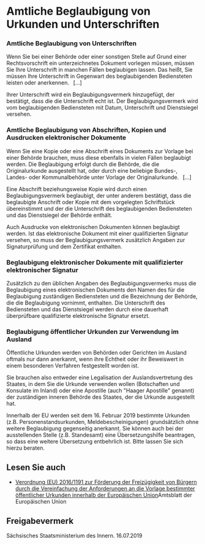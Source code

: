 # Amtliche Beglaubigung von Urkunden und Unterschriften

### Amtliche Beglaubigung von Unterschriften

Wenn Sie bei einer Behörde oder einer sonstigen Stelle auf Grund einer Rechtsvorschrift ein unterzeichnetes Dokument vorlegen müssen, müssen Sie Ihre Unterschrift in manchen Fällen beglaubigen lassen. Das heißt, Sie müssen Ihre Unterschrift in Gegenwart des beglaubigenden Bediensteten leisten oder anerkennen.  [...]

Ihrer Unterschrift wird ein Beglaubigungsvermerk hinzugefügt, der bestätigt, dass die die Unterschrift echt ist. Der Beglaubigungsvermerk wird vom beglaubigenden Bediensteten mit Datum, Unterschrift und Dienstsiegel versehen.

### Amtliche Beglaubigung von Abschriften, Kopien und Ausdrucken elektronischer Dokumente

Wenn Sie eine Kopie oder eine Abschrift eines Dokuments zur Vorlage bei einer Behörde brauchen, muss diese ebenfalls in vielen Fällen beglaubigt werden. Die Beglaubigung erfolgt durch die Behörde, die die Originalurkunde ausgestellt hat, oder durch eine beliebige Bundes-, Landes- oder Kommunalbehörde unter Vorlage der Originalurkunde.  [...]

Eine Abschrift beziehungsweise Kopie wird durch einen Beglaubigungsvermerk beglaubigt, der unter anderem bestätigt, dass die beglaubigte Anschrift oder Kopie mit dem vorgelegten Schriftstück übereinstimmt und der die Unterschrift des beglaubigenden Bediensteten und das Dienstsiegel der Behörde enthält.

Auch Ausdrucke von elektronischen Dokumenten können beglaubigt werden. Ist das elektronische Dokument mit einer qualifizierten Signatur versehen, so muss der Beglaubigungsvermerk zusätzlich Angaben zur Signaturprüfung und dem Zertifikat enthalten.

### Beglaubigung elektronischer Dokumente mit qualifizierter elektronischer Signatur

Zusätzlich zu den üblichen Angaben des Beglaubigungsvermerks muss die Beglaubigung eines elektronischen Dokuments den Namen des für die Beglaubigung zuständigen Bediensteten und die Bezeichnung der Behörde, die die Beglaubigung vornimmt, enthalten. Die Unterschrift des Bediensteten und das Dienstsiegel werden durch eine dauerhaft überprüfbare qualifizierte elektronische Signatur ersetzt.

### Beglaubigung öffentlicher Urkunden zur Verwendung im Ausland

Öffentliche Urkunden werden von Behörden oder Gerichten im Ausland oftmals nur dann anerkannt, wenn ihre Echtheit oder ihr Beweiswert in einem besonderen Verfahren festgestellt worden ist.

Sie brauchen also entweder eine Legalisation der Auslandsvertretung des Staates, in dem Sie die Urkunde verwenden wollen (Botschaften und Konsulate im Inland) oder eine Apostille (auch "Haager Apostille" genannt) der zuständigen inneren Behörde des Staates, der die Urkunde ausgestellt hat.

Innerhalb der EU werden seit dem 16. Februar 2019 bestimmte Urkunden (z.B. Personenstandsurkunden, Meldebescheinigungen) grundsätzlich ohne weitere Beglaubigung gegenseitig anerkannt. Sie können auch bei der ausstellenden Stelle (z.B. Standesamt) eine Übersetzungshilfe beantragen, so dass eine weitere Übersetzung entbehrlich ist. Bitte lassen Sie sich hierzu beraten.

## Lesen Sie auch

* [Verordnung (EU) 2016/1191 zur Förderung der Freizügigkeit von Bürgern durch die Vereinfachung der Anforderungen an die Vorlage bestimmter öffentlicher Urkunden innerhalb der Europäischen Union](https://eur-lex.europa.eu/legal-content/DE/TXT/PDF/?uri=CELEX:32016R1191&from=DE "EU-Verordnung zur Förderung der Freizügigkeit von Bürgern (Amtsblatt der EU)")Amtsblatt der Europäischen Union

## Freigabevermerk

Sächsisches Staatsministerium des Innern. 16.07.2019
